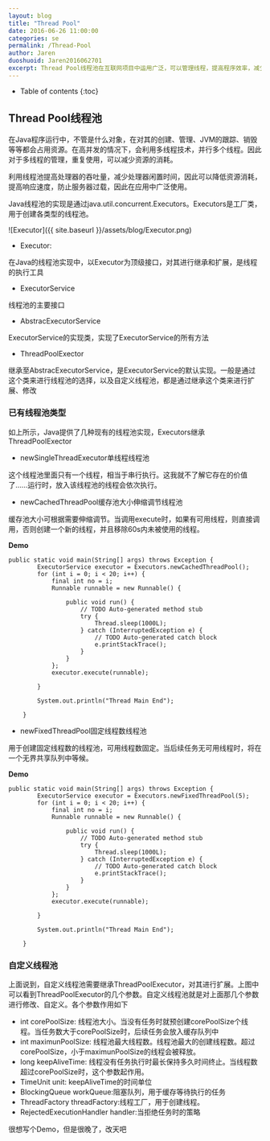```yaml
---
layout: blog
title: "Thread Pool"
date: 2016-06-26 11:00:00
categories: se
permalink: /Thread-Pool
author: Jaren
duoshuoid: Jaren2016062701
excerpt: Thread Pool线程池在互联网项目中运用广泛，可以管理线程，提高程序效率，减少创建和销毁线程的消耗
---
```


* Table of contents
{:toc}


## Thread Pool线程池

在Java程序运行中，不管是什么对象，在对其的创建、管理、JVM的跟踪、销毁等等都会占用资源。在高并发的情况下，会利用多线程技术，并行多个线程。因此对于多线程的管理，重复使用，可以减少资源的消耗。

利用线程池提高处理器的吞吐量，减少处理器闲置时间，因此可以降低资源消耗，提高响应速度，防止服务器过载，因此在应用中广泛使用。

Java线程池的实现是通过java.util.concurrent.Executors。Executors是工厂类，用于创建各类型的线程池。

![Executor]({{ site.baseurl }}/assets/blog/Executor.png)

* Executor:

在Java的线程池实现中，以Executor为顶级接口，对其进行继承和扩展，是线程的执行工具

* ExecutorService

线程池的主要接口

* AbstracExecutorService

ExecutorService的实现类，实现了ExecutorService的所有方法

* ThreadPoolExector

继承至AbstracExecutorService，是ExecutorService的默认实现。一般是通过这个类来进行线程池的选择，以及自定义线程池，都是通过继承这个类来进行扩展、修改

### 已有线程池类型

如上所示，Java提供了几种现有的线程池实现，Executors继承ThreadPoolExector

* newSingleThreadExecutor单线程线程池

这个线程池里面只有一个线程，相当于串行执行。这我就不了解它存在的价值了……运行时，放入该线程池的线程会依次执行。

* newCachedThreadPool缓存池大小伸缩调节线程池

缓存池大小可根据需要伸缩调节。当调用execute时，如果有可用线程，则直接调用，否则创建一个新的线程，并且移除60s内未被使用的线程。

**Demo**

~~~
public static void main(String[] args) throws Exception {
		ExecutorService executor = Executors.newCachedThreadPool();
		for (int i = 0; i < 20; i++) {
			final int no = i;
			Runnable runnable = new Runnable() {

				public void run() {
					// TODO Auto-generated method stub
					try {
						Thread.sleep(1000L);
					} catch (InterruptedException e) {
						// TODO Auto-generated catch block
						e.printStackTrace();
					}
				}
			};
			executor.execute(runnable);

		}

		System.out.println("Thread Main End");

	}
~~~



* newFixedThreadPool固定线程数线程池

用于创建固定线程数的线程池，可用线程数固定。当后续任务无可用线程时，将在一个无界共享队列中等候。

**Demo**

~~~
public static void main(String[] args) throws Exception {
		ExecutorService executor = Executors.newFixedThreadPool(5);
		for (int i = 0; i < 20; i++) {
			final int no = i;
			Runnable runnable = new Runnable() {

				public void run() {
					// TODO Auto-generated method stub
					try {
						Thread.sleep(1000L);
					} catch (InterruptedException e) {
						// TODO Auto-generated catch block
						e.printStackTrace();
					}
				}
			};
			executor.execute(runnable);

		}

		System.out.println("Thread Main End");

	}
~~~

### 自定义线程池

上面说到，自定义线程池需要继承ThreadPoolExecutor，对其进行扩展。上图中可以看到ThreadPoolExecutor的几个参数。自定义线程池就是对上面那几个参数进行修改、自定义。各个参数作用如下

* int corePoolSize: 线程池大小。当没有任务时就预创建corePoolSize个线程。当任务数大于corePoolSize时，后续任务会放入缓存队列中
* int maximunPoolSize: 线程池最大线程数。线程池最大的创建线程数。超过corePoolSize，小于maximunPoolSize的线程会被释放。
* long keepAliveTime: 线程没有任务执行时最长保持多久时间终止。当线程数超过corePoolSize时，这个参数起作用。
* TimeUnit unit: keepAliveTime的时间单位
* BlockingQueue workQueue:阻塞队列，用于缓存等待执行的任务
* ThreadFactory threadFactory:线程工厂，用于创建线程。
* RejectedExecutionHandler handler:当拒绝任务时的策略

很想写个Demo，但是很晚了，改天吧